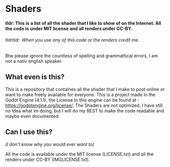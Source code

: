 # Shaders

#### tldr: This is a list of all the shader that I like to show of on the Internet. All the code is under MIT license and all renders under CC-BY.
###### tldrtldr: When you use any of this code or the renders credit me.

Btw please ignore the countless of spelling and grammattical errors, I am not a nativ english speaker.

## What even is this?
This is a repository that containes all the shader that I make to post online or want to make freely available for everyone.
This is a project made in the Godot Engine (4.1.1), the License to this engine can be found at : https://godotengine.org/license/.
The Shaders are not optimized, I have still *no* Idea what im doing, but I will do my BEST to make the code readable and maybe even documented.

## Can I use this?
*(I don't know why you would ever want to)*

All the code is available under the MIT license (LICENSE.txt) and all the renders under CC-BY (IMGLICENSE.txt).
